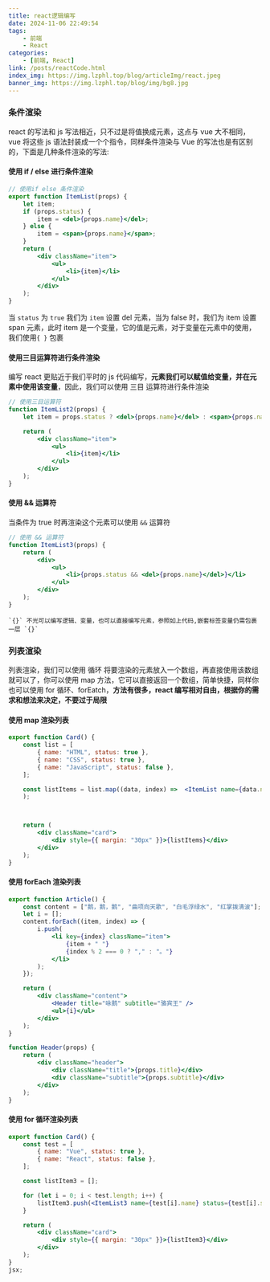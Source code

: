 ```yaml
---
title: react逻辑编写
date: 2024-11-06 22:49:54
tags:
    - 前端
    - React
categories:
    - [前端, React]
link: /posts/reactCode.html
index_img: https://img.lzphl.top/blog/articleImg/react.jpeg
banner_img: https://img.lzphl.top/blog/img/bg8.jpg
---
```


### 条件渲染

react 的写法和 js 写法相近，只不过是将值换成元素，这点与 vue 大不相同，vue 将这些 js 语法封装成一个个指令，同样条件渲染与 Vue 的写法也是有区别的，下面是几种条件渲染的写法:

#### 使用 if / else 进行条件渲染

```jsx
// 使用if else 条件渲染
export function ItemList(props) {
    let item;
    if (props.status) {
        item = <del>{props.name}</del>;
    } else {
        item = <span>{props.name}</span>;
    }
    return (
        <div className="item">
            <ul>
                <li>{item}</li>
            </ul>
        </div>
    );
}
```

当 `status` 为 `true` 我们为 `item` 设置 del 元素，当为 false 时，我们为 item 设置 span 元素，此时 item 是一个变量，它的值是元素，对于变量在元素中的使用，我们使用`{ }` 包裹

#### 使用三目运算符进行条件渲染

编写 react 更贴近于我们平时的 js 代码编写，**元素我们可以赋值给变量，并在元素中使用该变量**，因此，我们可以使用 三目 运算符进行条件渲染

```jsx
// 使用三目运算符
function ItemList2(props) {
    let item = props.status ? <del>{props.name}</del> : <span>{props.name}</span>;

    return (
        <div className="item">
            <ul>
                <li>{item}</li>
            </ul>
        </div>
    );
}
```

#### 使用 && 运算符

当条件为 true 时再渲染这个元素可以使用 `&&` 运算符

```jsx
// 使用 && 运算符
function ItemList3(props) {
    return (
        <div>
            <ul>
                <li>{props.status && <del>{props.name}</del>}</li>
            </ul>
        </div>
    );
}
```

```ad-note
`{}` 不光可以编写逻辑、变量，也可以直接编写元素，参照如上代码,嵌套标签变量仍需包裹一层 `{}`
```

### 列表渲染

列表渲染，我们可以使用 循环 将要渲染的元素放入一个数组，再直接使用该数组就可以了，你可以使用 map 方法，它可以直接返回一个数组，简单快捷，同样你也可以使用 for 循环、forEatch，**方法有很多，react 编写相对自由，根据你的需求和想法来决定，不要过于局限**

#### 使用 map 渲染列表

```jsx
export function Card() {
    const list = [
        { name: "HTML", status: true },
        { name: "CSS", status: true },
        { name: "JavaScript", status: false },
    ];

    const listItems = list.map((data, index) =>  <ItemList name={data.name} status={data.status} key={index} />;
    );



    return (
        <div className="card">
            <div style={{ margin: "30px" }}>{listItems}</div>
        </div>
    );
}
```

#### 使用 forEach 渲染列表

```jsx
export function Article() {
    const content = ["鹅，鹅，鹅", "曲项向天歌", "白毛浮绿水", "红掌拨清波"];
    let i = [];
    content.forEach((item, index) => {
        i.push(
            <li key={index} className="item">
                {item + " "}
                {index % 2 === 0 ? "," : "。"}
            </li>
        );
    });

    return (
        <div className="content">
            <Header title="咏鹅" subtitle="骆宾王" />
            <ul>{i}</ul>
        </div>
    );
}

function Header(props) {
    return (
        <div className="header">
            <div className="title">{props.title}</div>
            <div className="subtitle">{props.subtitle}</div>
        </div>
    );
}
```

#### 使用 for 循环渲染列表

```jsx
export function Card() {
    const test = [
        { name: "Vue", status: true },
        { name: "React", status: false },
    ];

    const listItem3 = [];

    for (let i = 0; i < test.length; i++) {
        listItem3.push(<ItemList3 name={test[i].name} status={test[i].status} key={i} />);
    }

    return (
        <div className="card">
            <div style={{ margin: "30px" }}>{listItem3}</div>
        </div>
    );
}
jsx;
```
